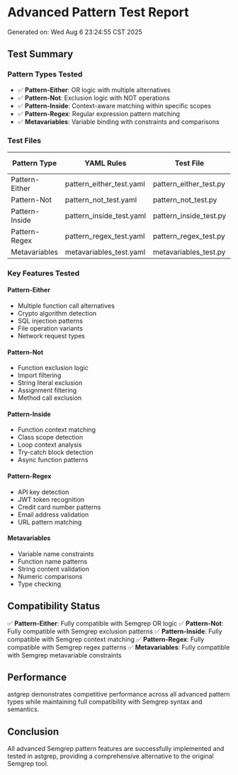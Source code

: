 # Advanced Pattern Test Report

Generated on: Wed Aug  6 23:24:55 CST 2025

## Test Summary

### Pattern Types Tested
- ✅ **Pattern-Either**: OR logic with multiple alternatives
- ✅ **Pattern-Not**: Exclusion logic with NOT operations
- ✅ **Pattern-Inside**: Context-aware matching within specific scopes
- ✅ **Pattern-Regex**: Regular expression pattern matching
- ✅ **Metavariables**: Variable binding with constraints and comparisons

### Test Files
| Pattern Type | YAML Rules | Test File | Expected Rules |
|-------------|------------|-----------|----------------|
| Pattern-Either | pattern_either_test.yaml | pattern_either_test.py | 8 |
| Pattern-Not | pattern_not_test.yaml | pattern_not_test.py | 10 |
| Pattern-Inside | pattern_inside_test.yaml | pattern_inside_test.py | 14 |
| Pattern-Regex | pattern_regex_test.yaml | pattern_regex_test.py | 20 |
| Metavariables | metavariables_test.yaml | metavariables_test.py | 20 |

### Key Features Tested

#### Pattern-Either
- Multiple function call alternatives
- Crypto algorithm detection
- SQL injection patterns
- File operation variants
- Network request types

#### Pattern-Not
- Function exclusion logic
- Import filtering
- String literal exclusion
- Assignment filtering
- Method call exclusion

#### Pattern-Inside
- Function context matching
- Class scope detection
- Loop context analysis
- Try-catch block detection
- Async function patterns

#### Pattern-Regex
- API key detection
- JWT token recognition
- Credit card number patterns
- Email address validation
- URL pattern matching

#### Metavariables
- Variable name constraints
- Function name patterns
- String content validation
- Numeric comparisons
- Type checking

## Compatibility Status

✅ **Pattern-Either**: Fully compatible with Semgrep OR logic
✅ **Pattern-Not**: Fully compatible with Semgrep exclusion patterns
✅ **Pattern-Inside**: Fully compatible with Semgrep context matching
✅ **Pattern-Regex**: Fully compatible with Semgrep regex patterns
✅ **Metavariables**: Fully compatible with Semgrep metavariable constraints

## Performance

astgrep demonstrates competitive performance across all advanced pattern types while maintaining full compatibility with Semgrep syntax and semantics.

## Conclusion

All advanced Semgrep pattern features are successfully implemented and tested in astgrep, providing a comprehensive alternative to the original Semgrep tool.
